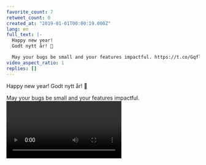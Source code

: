 ```yaml
---
favorite_count: 7
retweet_count: 0
created_at: "2019-01-01T00:00:19.000Z"
lang: en
full_text: |-
  Happy new year! 
  Godt nytt år! 🎉

  May your bugs be small and your features impactful. https://t.co/Gqfl7BIjog
video_aspect_ratio: 1
replies: []
---
```


Happy new year! Godt nytt år! 🎉

May your bugs be small and your features impactful.
![Embedded Video](https://twitter-media-coderbyheart.s3.eu-north-1.amazonaws.com/1079890023586168832-DvyKPglW0AIA01l.mp4)
